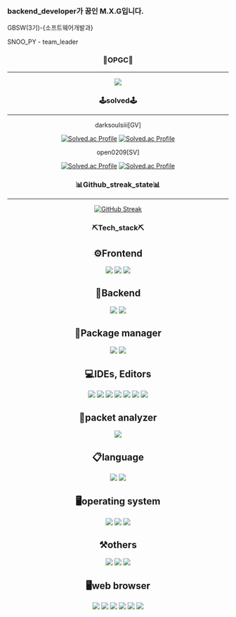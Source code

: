 ### backend_developer가 꿈인 M.X.G입니다.


GBSW(3기)-{소프트웨어개발과}

SNOO_PY - team_leader

<div align="center">
  
### 📠OPGC📠
-------------------------------

<a href="https://opgc.me/#/users/Leehomin11" target="_blank"><img src="https://api.opgc.me/githubs/users/Leehomin11/tag/?theme=basic" /></a>
  
### 🕹️solved🕹️
-------------------------------

darksoulsiii[GV]

[![Solved.ac Profile](http://mazassumnida.wtf/api/v2/generate_badge?boj=darksoulsiii)](https://solved.ac/darksoulsiii/)
[![Solved.ac Profile](http://mazassumnida.wtf/api/generate_badge?boj=darksoulsiii)](https://solved.ac/darksoulsiii)

open0209[SV]
  
[![Solved.ac Profile](http://mazassumnida.wtf/api/v2/generate_badge?boj=open0209)](https://solved.ac/open0209/)
[![Solved.ac Profile](http://mazassumnida.wtf/api/generate_badge?boj=open0209)](https://solved.ac/open0209)
  
  
### 📊Github_streak_state📊
-------------------------------
  
[![GitHub Streak](https://github-readme-streak-stats.herokuapp.com/?user=Leehomin11&theme=swift)](https://git.io/streak-stats)
  
### ⛏️Tech_stack⛏️
  
⚙️Frontend
-------------------------------
  
<img src="https://img.shields.io/badge/html5-white.svg?style=for-the-badge&logo=html5&logoColor=23E34F26" />
<img src="https://img.shields.io/badge/css3-white.svg?style=for-the-badge&logo=css3&logoColor=1572B6" />
<img src="https://img.shields.io/badge/next.js-white.svg?style=for-the-badge&logo=next.js&logoColor=black" />
  
  
  

🔩Backend
-------------------------------

<img src="https://img.shields.io/badge/Node.js-black?style=for-the-badge&logo=nodedotjs&logoColor=339933" />
<img src="https://img.shields.io/badge/Express-white?style=for-the-badge&logo=express&logoColor=black" />
  
  
  
  
🔧Package manager 
-------------------------------
  
<img src="https://img.shields.io/badge/npm-CB3837?style=for-the-badge&logo=npm&logoColor=white" />
<img src="https://img.shields.io/badge/anaconda-white?style=for-the-badge&logo=anaconda&logoColor=44A833" />
  
  
💻IDEs, Editors
-------------------------------

<img src="https://img.shields.io/badge/clion-white?style=for-the-badge&logo=clion&logoColor=black" />
<img src="https://img.shields.io/badge/intellij_idea-white?style=for-the-badge&logo=intellijidea&logoColor=black" />
<img src="https://img.shields.io/badge/pycharm-white?style=for-the-badge&logo=pycharm&logoColor=black" />
<img src="https://img.shields.io/badge/webstorm-white?style=for-the-badge&logo=webstorm&logoColor=black" />
<img src="https://img.shields.io/badge/visualstudiocode-white?style=for-the-badge&logo=visualstudiocode&logoColor=007ACC" />
<img src="https://img.shields.io/badge/xcode-white?style=for-the-badge&logo=xcode&logoColor=147EFB" />
<img src="https://img.shields.io/badge/eclipseide-orange?style=for-the-badge&logo=eclipseide&logoColor=2C2255" />
  
🔐packet analyzer
-------------------------------
  
<img src="https://img.shields.io/badge/wireshark-gray?style=for-the-badge&logo=wireshark&logoColor=darkblue" />
  
📋language
-------------------------------
  
<img src="https://img.shields.io/badge/c-%2300599C.svg?style=for-the-badge&logo=c&logoColor=white" />
<img src="https://img.shields.io/badge/python-3670A0?style=for-the-badge&logo=python&logoColor=ffdd54" />
  
🖥️operating system  
--------------------------------

<img src="https://img.shields.io/badge/mac%20os-white?style=for-the-badge&logo=apple&logoColor=black" />
<img src="https://img.shields.io/badge/Windows-0078D6?style=for-the-badge&logo=windows&logoColor=white" />
<img src="https://img.shields.io/badge/kalilinux-557C94?style=for-the-badge&logo=kalilinux&logoColor=black" /> 
  
⚒️others
---------------------------------
  
<img src="https://img.shields.io/badge/docker-2496ED?style=for-the-badge&logo=docker&logoColor=white" />
<img src="https://img.shields.io/badge/jupyter-white?style=for-the-badge&logo=jupyter&logoColor=F37626" />  
<img src="https://img.shields.io/badge/notion-black?style=for-the-badge&logo=notion&logoColor=white" /> 

🖥️web browser
---------------------------------
  
<img src="https://img.shields.io/badge/google-4285F4?style=for-the-badge&logo=google&logoColor=white" />
<img src="https://img.shields.io/badge/chrome-4285F4?style=for-the-badge&logo=googlechrome&logoColor=white" />
<img src="https://img.shields.io/badge/safari-white?style=for-the-badge&logo=safari&logoColor=blue" />
<img src="https://img.shields.io/badge/firefox-black?style=for-the-badge&logo=firefoxbrowser&logoColor=FF7139" />
<img src="https://img.shields.io/badge/firefox_dev-black?style=for-the-badge&logo=firefoxbrowser&logoColor=blue" />
<img src="https://img.shields.io/badge/brave-white?style=for-the-badge&logo=brave&logoColor=FB542B" />
  
</div>
